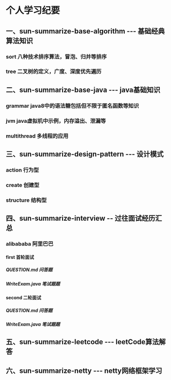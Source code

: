 # 个人学习纪要

## 一、**sun-summarize-base-algorithm --- 基础经典算法知识**
### sort 八种技术排序算法，冒泡、归并等排序
### tree 二叉树的定义，广度、深度优先遍历

## 二、**sun-summarize-base-java --- java基础知识**
### grammar java8中的语法糖包括但不限于匿名函数等知识
### jvm java虚拟机中示例，内存溢出、泄漏等
### multithread 多线程的应用

## 三、**sun-summarize-design-pattern --- 设计模式**
### action 行为型
### create 创建型
### structure 结构型

## 四、**sun-summarize-interview -- 过往面试经历汇总**
### alibababa 阿里巴巴
#### first 首轮面试
##### QUESTION.md 问答题
##### WriteExam.java 笔试题题
#### second 二轮面试
##### QUESTION.md 问答题
##### WriteExam.java 笔试题题

## 五、**sun-summarize-leetcode --- leetCode算法解答**

## 六、**sun-summarize-netty --- netty网络框架学习**





    




